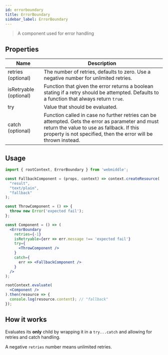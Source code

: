 ```yaml
---
id: errorboundary
title: ErrorBoundary
sidebar_label: ErrorBoundary
---
```


> A component used for error handling

## Properties

Name                   | Description
-----------------------|------------------------------------------------------
retries (optional)     | The number of retries, defaults to zero. Use a negative number for unlimited retries.
isRetryable (optional) | Function that given the error returns a boolean stating if a retry should be attempted. Defaults to a function that always return `true`.
try                    | Value that should be evaluated.
catch (optional)       | Function called in case no further retries can be attempted. Gets the error as parameter and must return the value to use as fallback. If this property is not specified, then the error will be thrown instead.

## Usage

```jsx
import { rootContext, ErrorBoundary } from 'webmiddle';

const FallbackComponent = (props, context) => context.createResource(
  "result",
  "text/plain",
  "fallback"
);

const ThrowComponent = () => {
  throw new Error('expected fail');
};

const Component = () => (
  <ErrorBoundary
    retries={-1}
    isRetryable={err => err.message !== 'expected fail'}
    try={
      <ThrowComponent />
    }
    catch={
      err => <FallbackComponent />
    }
  />
);

rootContext.evaluate(
  <Component />
).then(resource => {
  console.log(resource.content); // "fallback"
});
```

## How it works

Evaluates its **only** child by wrapping it in a `try...catch` and allowing for retries and catch handling.

A negative `retries` number means unlimited retries.